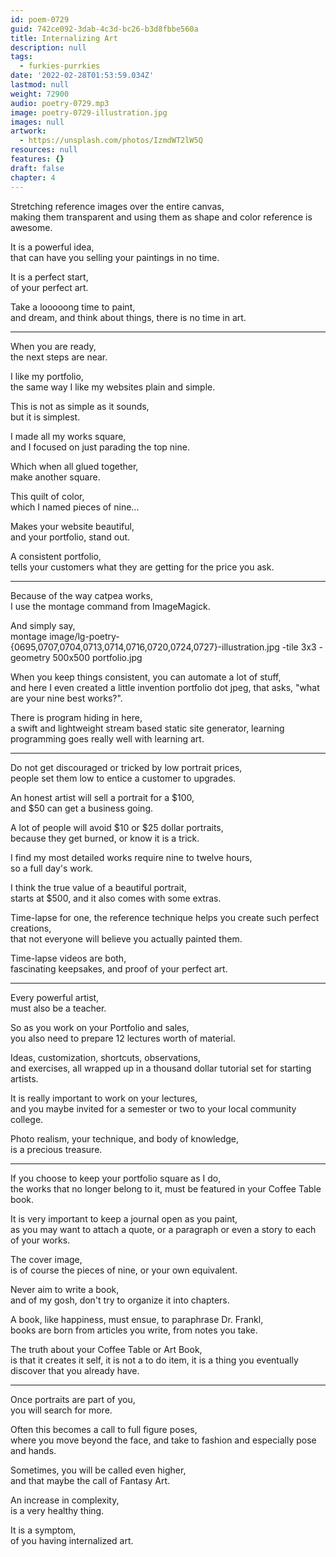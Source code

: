 ```yaml
---
id: poem-0729
guid: 742ce092-3dab-4c3d-bc26-b3d8fbbe560a
title: Internalizing Art
description: null
tags:
  - furkies-purrkies
date: '2022-02-28T01:53:59.034Z'
lastmod: null
weight: 72900
audio: poetry-0729.mp3
image: poetry-0729-illustration.jpg
images: null
artwork:
  - https://unsplash.com/photos/IzmdWT2lW5Q
resources: null
features: {}
draft: false
chapter: 4
---
```


Stretching reference images over the entire canvas,\
making them transparent and using them as shape and color reference is awesome.

It is a powerful idea,\
that can have you selling your paintings in no time.

It is a perfect start,\
of your perfect art.

Take a looooong time to paint,\
and dream, and think about things, there is no time in art.

---

When you are ready,\
the next steps are near.

I like my portfolio,\
the same way I like my websites plain and simple.

This is not as simple as it sounds,\
but it is simplest.

I made all my works square,\
and I focused on just parading the top nine.

Which when all glued together,\
make another square.

This quilt of color,\
which I named pieces of nine...

Makes your website beautiful,\
and your portfolio, stand out.

A consistent portfolio,\
tells your customers what they are getting for the price you ask.

---

Because of the way catpea works,\
I use the montage command from ImageMagick.

And simply say,\
montage image/lg-poetry-{0695,0707,0704,0713,0714,0716,0720,0724,0727}-illustration.jpg -tile 3x3 -geometry 500x500 portfolio.jpg

When you keep things consistent, you can automate a lot of stuff,\
and here I even created a little invention portfolio dot jpeg, that asks, "what are your nine best works?".

There is program hiding in here,\
a swift and lightweight stream based static site generator, learning programming goes really well with learning art.

---

Do not get discouraged or tricked by low portrait prices,\
people set them low to entice a customer to upgrades.

An honest artist will sell a portrait for a $100,\
and $50 can get a business going.

A lot of people will avoid $10 or $25 dollar portraits,\
because they get burned, or know it is a trick.

I find my most detailed works require nine to twelve hours,\
so a full day's work.

I think the true value of a beautiful portrait,\
starts at $500, and it also comes with some extras.

Time-lapse for one, the reference technique helps you create such perfect creations,\
that not everyone will believe you actually painted them.

Time-lapse videos are both,\
fascinating keepsakes, and proof of your perfect art.

---

Every powerful artist,\
must also be a teacher.

So as you work on your Portfolio and sales,\
you also need to prepare 12 lectures worth of material.

Ideas, customization, shortcuts, observations,\
and exercises, all wrapped up in a thousand dollar tutorial set for starting artists.

It is really important to work on your lectures,\
and you maybe invited for a semester or two to your local community college.

Photo realism, your technique, and body of knowledge,\
is a precious treasure.

---

If you choose to keep your portfolio square as I do,\
the works that no longer belong to it, must be featured in your Coffee Table book.

It is very important to keep a journal open as you paint,\
as you may want to attach a quote, or a paragraph or even a story to each of your works.

The cover image,\
is of course the pieces of nine, or your own equivalent.

Never aim to write a book,\
and of my gosh, don't try to organize it into chapters.

A book, like happiness, must ensue, to paraphrase Dr. Frankl,\
books are born from articles you write, from notes you take.

The truth about your Coffee Table or Art Book,\
is that it creates it self, it is not a to do item, it is a thing you eventually discover that you already have.

---

Once portraits are part of you,\
you will search for more.

Often this becomes a call to full figure poses,\
where you move beyond the face, and take to fashion and especially pose and hands.

Sometimes, you will be called even higher,\
and that maybe the call of Fantasy Art.

An increase in complexity,\
is a very healthy thing.

It is a symptom,\
of you having internalized art.
